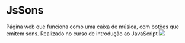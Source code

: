 # JsSons 
Página web que funciona como uma caixa de música, com botões que emitem sons. Realizado no curso de introdução ao JavaScript 
<img src="https://i.imgur.com/YT3tnTG.png">
